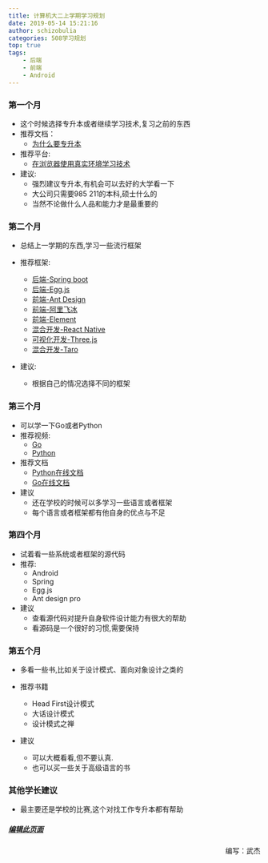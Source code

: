 ```yaml
---
title: 计算机大二上学期学习规划
date: 2019-05-14 15:21:16
author: schizobulia
categories: 508学习规划
top: true
tags: 
    - 后端
    - 前端
    - Android
---
```


### 第一个月
- 这个时候选择专升本或者继续学习技术,复习之前的东西
- 推荐文档：
    - [为什么要专升本](https://www.zhihu.com/question/37638175?sort=created)
- 推荐平台:
    - [在浏览器使用真实环境学习技术](https://www.katacoda.com/)
- 建议: 
    - 强烈建议专升本,有机会可以去好的大学看一下
    - 大公司只需要985 211的本科,硕士什么的
    - 当然不论做什么人品和能力才是最重要的

### 第二个月
- 总结上一学期的东西,学习一些流行框架

- 推荐框架:
    - [后端-Spring boot](https://spring.io/projects/spring-boot)
    - [后端-Egg.js](https://eggjs.org/zh-cn/intro/)
    - [前端-Ant Design](http://es6.ruanyifeng.com/)
    - [前端-阿里飞冰](https://ice.work/)
    - [前端-Element](https://element.eleme.io/#/)
    - [混合开发-React Native](https://reactnative.cn/)
    - [可视化开发-Three.js](https://threejs.org/)
    - [混合开发-Taro](https://nervjs.github.io/taro/)
- 建议: 
    - 根据自己的情况选择不同的框架

### 第三个月
- 可以学一下Go或者Python
- 推荐视频:
    - [Go](http://docscn.studygolang.com/)
    - [Python](https://www.zhihu.com/question/19660572)
- 推荐文档
    - [Python在线文档](https://www.pythontab.com/)
    - [Go在线文档](http://docscn.studygolang.com/doc/)
- 建议
    - 还在学校的时候可以多学习一些语言或者框架
    - 每个语言或者框架都有他自身的优点与不足

### 第四个月
- 试着看一些系统或者框架的源代码
- 推荐:
    - Android
    - Spring
    - Egg.js
    - Ant design pro
- 建议
    - 查看源代码对提升自身软件设计能力有很大的帮助
    - 看源码是一个很好的习惯,需要保持

### 第五个月
- 多看一些书,比如关于设计模式、面向对象设计之类的
- 推荐书籍
    - Head First设计模式
    - 大话设计模式
    - 设计模式之禅

- 建议
    - 可以大概看看,但不要认真.
    - 也可以买一些关于高级语言的书

### 其他学长建议
- 最主要还是学校的比赛,这个对找工作专升本都有帮助

##### [编辑此页面](https://github.com/508laboratory/WebsiteCode/tree/master/source/_posts/508学习规划/大二上学期.md)

<p align="right">编写：武杰</p>


